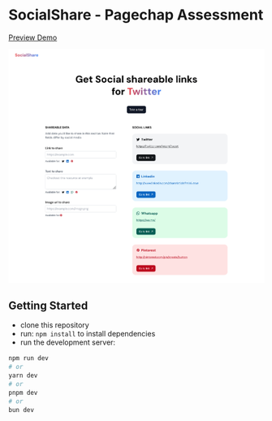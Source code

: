 # SocialShare - Pagechap Assessment

[Preview Demo](https://social-share-beta.vercel.app/)

![Socialshare Screenshot](/src/assets/socialshare-screenshot.png)

## Getting Started

- clone this repository
- run: `npm install` to install dependencies
- run the development server:

```bash
npm run dev
# or
yarn dev
# or
pnpm dev
# or
bun dev
```
